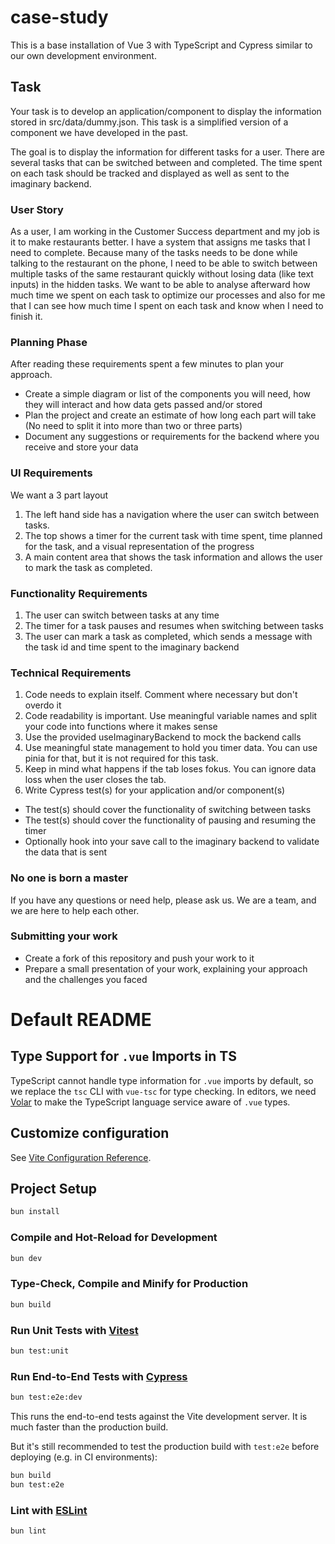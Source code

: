 # case-study

This is a base installation of Vue 3 with TypeScript and Cypress similar to our own development environment.

## Task
Your task is to develop an application/component to display the information stored in src/data/dummy.json.
This task is a simplified version of a component we have developed in the past.

The goal is to display the information for different tasks for a user.
There are several tasks that can be switched between and completed.
The time spent on each task should be tracked and displayed as well as sent to the imaginary backend.

### User Story
As a user, I am working in the Customer Success department and my job is it to make restaurants better. I have a system
that assigns me tasks that I need to complete. Because many of the tasks needs to be done while talking to the
restaurant on the phone, I need to be able to switch between multiple tasks of the same restaurant quickly without
losing data (like text inputs) in the hidden tasks. We want to be able to analyse afterward how much time we spent on each task
to optimize our processes and also for me that I can see how much time I spent on each task and know when I need to finish it.

### Planning Phase
After reading these requirements spent a few minutes to plan your approach. 
- Create a simple diagram or list of the components you will need,
  how they will interact and how data gets passed and/or stored
- Plan the project and create an estimate of how long each part will take (No need to split it into more than two or three parts)
- Document any suggestions or requirements for the backend where you receive and store your data

### UI Requirements
We want a 3 part layout
1. The left hand side has a navigation where the user can switch between tasks.
2. The top shows a timer for the current task with time spent, time planned for the task, and a visual representation of the progress
3. A main content area that shows the task information and allows the user to mark the task as completed.

### Functionality Requirements
1. The user can switch between tasks at any time
2. The timer for a task pauses and resumes when switching between tasks
3. The user can mark a task as completed, which sends a message with the task id and time spent to the imaginary backend

### Technical Requirements
1. Code needs to explain itself. Comment where necessary but don't overdo it
2. Code readability is important. Use meaningful variable names and split your code into functions where it makes sense
3. Use the provided useImaginaryBackend to mock the backend calls
4. Use meaningful state management to hold you timer data. You can use pinia for that, but it is not required for this task.
5. Keep in mind what happens if the tab loses fokus. You can ignore data loss when the user closes the tab. 
6. Write Cypress test(s) for your application and/or component(s)
- The test(s) should cover the functionality of switching between tasks 
- The test(s) should cover the functionality of pausing and resuming the timer
- Optionally hook into your save call to the imaginary backend to validate the data that is sent

### No one is born a master
If you have any questions or need help, please ask us. We are a team, and we are here to help each other.

### Submitting your work
- Create a fork of this repository and push your work to it
- Prepare a small presentation of your work, explaining your approach and the challenges you faced





















# Default README


## Type Support for `.vue` Imports in TS

TypeScript cannot handle type information for `.vue` imports by default, so we replace the `tsc` CLI with `vue-tsc` for type checking. In editors, we need [Volar](https://marketplace.visualstudio.com/items?itemName=Vue.volar) to make the TypeScript language service aware of `.vue` types.

## Customize configuration

See [Vite Configuration Reference](https://vite.dev/config/).

## Project Setup

```sh
bun install
```

### Compile and Hot-Reload for Development

```sh
bun dev
```

### Type-Check, Compile and Minify for Production

```sh
bun build
```

### Run Unit Tests with [Vitest](https://vitest.dev/)

```sh
bun test:unit
```

### Run End-to-End Tests with [Cypress](https://www.cypress.io/)

```sh
bun test:e2e:dev
```

This runs the end-to-end tests against the Vite development server.
It is much faster than the production build.

But it's still recommended to test the production build with `test:e2e` before deploying (e.g. in CI environments):

```sh
bun build
bun test:e2e
```

### Lint with [ESLint](https://eslint.org/)

```sh
bun lint
```
